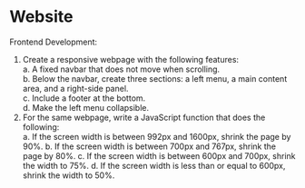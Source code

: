 # Website
Frontend Development:  
1. Create a responsive webpage with the following features:  
a. A fixed navbar that does not move when scrolling.  
b. Below the navbar, create three sections: a left menu, a main content area, 
and a right-side panel.  
c. Include a footer at the bottom.  
d. Make the left menu collapsible.  
2. For the same webpage, write a JavaScript function that does the following:  
a. If the screen width is between 992px and 1600px, shrink the page by 90%. 
b. If the screen width is between 700px and 767px, shrink the page by 80%. c. 
If the screen width is between 600px and 700px, shrink the width to 75%. d. 
If the screen width is less than or equal to 600px, shrink the width to 50%.  
